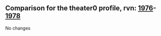 ## Comparison for the theater0 profile, rvn: [1976](https://github.com/PRO100KatYT/FortniteProfileRevisions/tree/main/profiles/theater0/1976%20theater0.json)-[1978](https://github.com/PRO100KatYT/FortniteProfileRevisions/tree/main/profiles/theater0/1978%20theater0.json)

No changes
